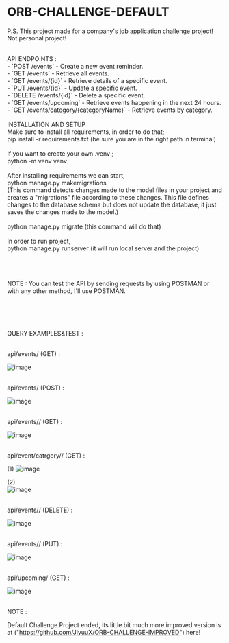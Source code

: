 # ORB-CHALLENGE-DEFAULT

P.S. This project made for a company's job application challenge project! Not personal project! <br />

<br />
API ENDPOINTS :  <br />
- `POST /events` - Create a new event reminder. <br />
- `GET /events` - Retrieve all events. <br />
- `GET /events/{id}` - Retrieve details of a specific event. <br />
- `PUT /events/{id}` - Update a specific event. <br />
- `DELETE /events/{id}` - Delete a specific event. <br />
- `GET /events/upcoming` - Retrieve events happening in the next 24 hours. <br />
- `GET /events/category/{categoryName}` - Retrieve events by category. <br />

<br />
INSTALLATION AND SETUP <br />
Make sure to install all requirements, in order to do that; <br />
pip install -r requirements.txt (be sure you are in the right path in terminal) <br />
<br />
If you want to create your own .venv ; <br />
python -m venv venv <br />

<br />
After installing requirements we can start, <br />
python manage.py makemigrations <br />
(This command detects changes made to the model files in your project and creates a "migrations" file according to these changes. This file defines changes to the database schema but does not update the database, it just saves the changes made to the model.) <br />
<br />
python manage.py migrate (this command will do that) <br />
<br />
In order to run project, <br />
python manage.py runserver  (it will run local server and the project) <br />

<br /> <br /> <br />
NOTE : You can test the API by sending requests by using POSTMAN or with any other method, I'll use POSTMAN.
<br /> <br /> <br />

<br /> <br />
QUERY EXAMPLES&TEST : <br />

<br />
api/events/  (GET) : <br />

![image](https://github.com/JiyuuX/ORB-CHALLENGE-DEFAULT/assets/139239394/2d7aa7ef-4ce0-47fa-aae9-31ece2049183)

<br />
api/events/ (POST) : <br />

![image](https://github.com/JiyuuX/ORB-CHALLENGE-DEFAULT/assets/139239394/233b32a3-0e14-4bbf-b6ca-dfca41cc0aa9)

<br />
api/events/<event_id>/ (GET) : <br />

![image](https://github.com/JiyuuX/ORB-CHALLENGE-DEFAULT/assets/139239394/eb8b305a-d15e-4389-825c-8d64a92a588f)

<br />
api/event/catrgory/<category_name>/ (GET) : <br />

(1) ![image](https://github.com/JiyuuX/ORB-CHALLENGE-DEFAULT/assets/139239394/4e5e72a8-fab1-44c9-91af-c741b20f5b43) <br />

(2) <br /> ![image](https://github.com/JiyuuX/ORB-CHALLENGE-DEFAULT/assets/139239394/ed6ac840-38c7-4dea-8094-549a59939f52) <br />

<br />
api/events/<event_id>/ (DELETE) :  <br />

![image](https://github.com/JiyuuX/ORB-CHALLENGE-DEFAULT/assets/139239394/972164c1-5b34-44d9-8725-e950e400b61b)

<br />
api/events/<event_id>/ (PUT) : <br />

![image](https://github.com/JiyuuX/ORB-CHALLENGE-DEFAULT/assets/139239394/56f959ff-8a25-4ba9-a9be-bc402c4b5a41)

<br />
api/upcoming/ (GET) : <br />

![image](https://github.com/JiyuuX/ORB-CHALLENGE-DEFAULT/assets/139239394/e04c1dfa-63f0-403d-a361-99c478408791)


<br />
NOTE : <br />

 Default Challenge Project ended, its little bit much more improved version is at ("https://github.com/JiyuuX/ORB-CHALLENGE-IMPROVED") here!
 
